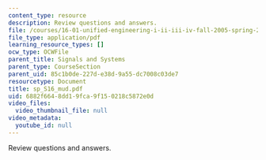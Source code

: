 ```yaml
---
content_type: resource
description: Review questions and answers.
file: /courses/16-01-unified-engineering-i-ii-iii-iv-fall-2005-spring-2006/6882f6648dd19fca9f150218c5872e0d_sp_S16_mud.pdf
file_type: application/pdf
learning_resource_types: []
ocw_type: OCWFile
parent_title: Signals and Systems
parent_type: CourseSection
parent_uid: 85c1b0de-227d-e38d-9a55-dc7008c03de7
resourcetype: Document
title: sp_S16_mud.pdf
uid: 6882f664-8dd1-9fca-9f15-0218c5872e0d
video_files:
  video_thumbnail_file: null
video_metadata:
  youtube_id: null
---
```

Review questions and answers.

